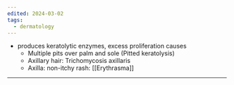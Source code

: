 ```yaml
---
edited: 2024-03-02
tags:
  - dermatology
---
```

- produces keratolytic enzymes, excess proliferation causes 
	- Multiple pits over palm and sole (Pitted keratolysis)
	- Axillary hair: Trichomycosis axillaris
	- Axilla: non-itchy rash: [[Erythrasma]] 

---
